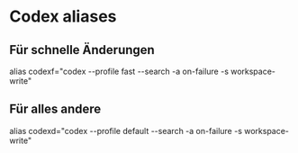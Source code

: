 # Codex aliases

## Für schnelle Änderungen
alias codexf="codex --profile fast --search -a on-failure -s workspace-write"

## Für alles andere
alias codexd="codex --profile default --search -a on-failure -s workspace-write"
